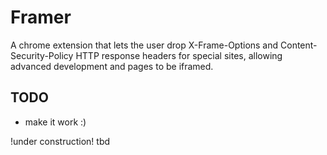 # Framer
A chrome extension that lets the user drop X-Frame-Options and Content-Security-Policy HTTP response headers for special sites, allowing advanced development and pages to be iframed.

## TODO
- make it work :)

!under construction!
tbd